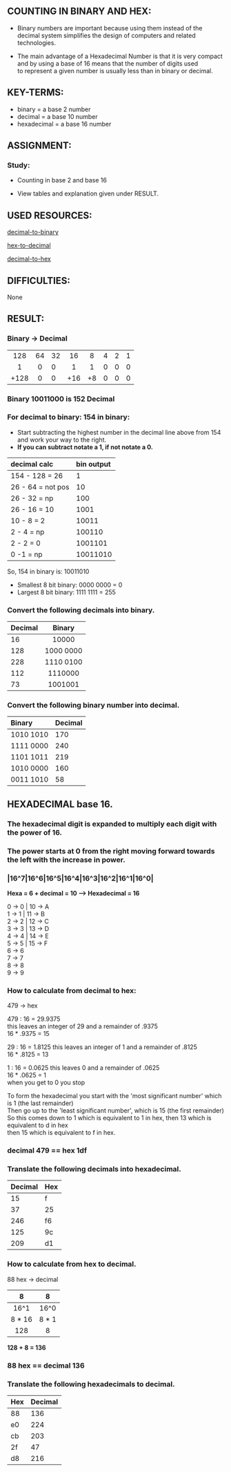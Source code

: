 ## COUNTING IN BINARY AND HEX:

* Binary numbers are important because using them instead of the decimal system simplifies the design of computers and related technologies.  

* The main advantage of a Hexadecimal Number is that it is very compact and by using a base of 16 means that the number of digits used   
  to represent a given number is usually less than in binary or decimal.  

## KEY-TERMS:

* binary = a base 2 number  
* decimal = a base 10 number  
* hexadecimal = a base 16 number

## ASSIGNMENT:

### Study:  
* Counting in base 2 and base 16  

* View tables and explanation given under RESULT.


## USED RESOURCES:

[decimal-to-binary](https://www.youtube.com/watch?v=RrJXLdv1i74)

[hex-to-decimal](https://www.youtube.com/watch?v=pg-HEGBpCQk)

[decimal-to-hex](https://www.youtube.com/watch?v=QJW6qnfhC70)

## DIFFICULTIES:

None  

## RESULT:

### Binary -> Decimal 


|   |   |   |   |  |  |  |  |  
|:-:|:-:|:--|:-:|:-:|:-:|:-:|:-:|    
|128| 64| 32| 16| 8| 4| 2| 1|  
| 1  |0  |0  |1 |1 |0 |0 |0 |    
|+128|0|0|+16|+8|0|0|0|  

### Binary 10011000 is 152 Decimal

### For decimal to binary: 154 in binary:

* Start subtracting the highest number in the decimal line above from 154 and work your way to the right.  
* **If you can subtract notate a 1, if not notate a 0.**  

|decimal calc      |bin output|
|:-----------------|:---------|  
|154 - 128 = 26    | 1        |  
| 26 - 64 = not pos| 10       |  
| 26 - 32 = np     | 100      |  
| 26 - 16 = 10     | 1001     |  
| 10 - 8 = 2       | 10011    |  
| 2 - 4 = np       | 100110   | 
| 2 - 2 = 0        | 1001101  |  
| 0 -1 = np        | 10011010 |    

So, 154 in binary is: 10011010  

* Smallest 8 bit binary: 0000 0000 = 0  
* Largest 8 bit binary: 1111 1111 = 255  

### Convert the following decimals into binary.  
|Decimal   |Binary     |  
|:-------- |:--------: |  
|16        |10000      |  
|128       |1000 0000  |  
|228       |1110 0100  |  
|112       |1110000   |  
|73        |1001001    |    

### Convert the following binary number into decimal.
|Binary |Decimal |  
|:---------|:--------|  
|1010 1010 |170      |  
|1111 0000 |240      |  
|1101 1011 |219      |  
|1010 0000 |160      |  
|0011 1010 |58       |  


## HEXADECIMAL base 16.

### The hexadecimal digit is expanded to multiply each digit with the power of 16.  
### The power starts at 0 from the right moving forward towards the left with the increase in power.  

### |16^7|16^6|16^5|16^4|16^3|16^2|16^1|16^0|  

**Hexa = 6 + decimal = 10  --> Hexadecimal = 16**  

0 -> 0 | 10 -> A  
1 -> 1 | 11 -> B  
2 -> 2 | 12 -> C    
3 -> 3 | 13 -> D  
4 -> 4 | 14 -> E  
5 -> 5 | 15 -> F  
6 -> 6  
7 -> 7  
8 -> 8  
9 -> 9  


### How to calculate from decimal to hex:
479 -> hex  

479 : 16 = 29.9375  
this leaves an integer of 29 and a remainder of .9375  
16 * .9375 = 15

29 : 16 = 1.8125 
this leaves an integer of 1 and a remainder of .8125  
16 * .8125 = 13

1 : 16 = 0.0625 
this leaves 0 and a remainder of .0625  
16 * .0625 = 1  
when you get to 0 you stop  

To form the hexadecimal you start with the 'most significant number' which is 1 (the last remainder)  
Then go up to the 'least significant number', which is 15 (the first remainder)  
So this comes down to 1 which is equivalent to 1 in hex, then 13 which is equivalent to d in hex  
then 15 which is equivalent to f in hex.  

### decimal 479 == hex 1df  

### Translate the following decimals into hexadecimal.
|Decimal   | Hex     |  
|:---------|:--------|  
|15        |f        |  
|37        |25       |  
|246       |f6       |  
|125       |9c       |  
|209       |d1       |  

### How to calculate from hex to decimal.
88 hex -> decimal  

|8       |8    |    
|:------:|:---:|  
|16^1    |16^0 |  
|8 * 16  |8 * 1|  
|128     |8    |   

**128 + 8 = 136**    
### 88 hex == decimal 136   


### Translate the following hexadecimals to decimal.
|Hex       |Decimal  |  
|:---------|:--------|  
|88        |136      |  
|e0        |224      |  
|cb        |203      |    
|2f        |47       |    
|d8        |216      |  

